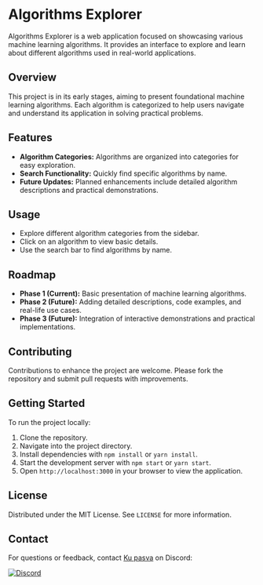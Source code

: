 # Algorithms Explorer

Algorithms Explorer is a web application focused on showcasing various machine learning algorithms. It provides an interface to explore and learn about different algorithms used in real-world applications.

## Overview

This project is in its early stages, aiming to present foundational machine learning algorithms. Each algorithm is categorized to help users navigate and understand its application in solving practical problems.

## Features

- **Algorithm Categories:** Algorithms are organized into categories for easy exploration.
- **Search Functionality:** Quickly find specific algorithms by name.
- **Future Updates:** Planned enhancements include detailed algorithm descriptions and practical demonstrations.

## Usage

- Explore different algorithm categories from the sidebar.
- Click on an algorithm to view basic details.
- Use the search bar to find algorithms by name.

## Roadmap

- **Phase 1 (Current):** Basic presentation of machine learning algorithms.
- **Phase 2 (Future):** Adding detailed descriptions, code examples, and real-life use cases.
- **Phase 3 (Future):** Integration of interactive demonstrations and practical implementations.

## Contributing

Contributions to enhance the project are welcome. Please fork the repository and submit pull requests with improvements.

## Getting Started

To run the project locally:

1. Clone the repository.
2. Navigate into the project directory.
3. Install dependencies with `npm install` or `yarn install`.
4. Start the development server with `npm start` or `yarn start`.
5. Open `http://localhost:3000` in your browser to view the application.

## License

Distributed under the MIT License. See `LICENSE` for more information.

## Contact

For questions or feedback, contact [Ku pasva](https://discordapp.com/users/kumar_sai7350) on Discord:

[![Discord](https://img.shields.io/badge/Contact%20on-Discord-7289DA?style=flat&logo=discord&logoColor=white)](https://discordapp.com/users/kumar_sai7350)
